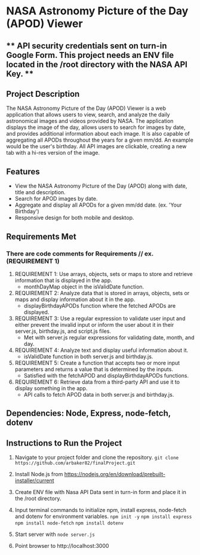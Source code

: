 # **NASA Astronomy Picture of the Day (APOD) Viewer**

## ** API security credentials sent on turn-in Google Form.  This project needs an ENV file located in the /root directory with the NASA API Key. **

## Project Description
The NASA Astronomy Picture of the Day (APOD) Viewer is a web application that allows users to view, search, and analyze the daily astronomical images and videos provided by NASA. The application displays the image of the day, allows users to search for images by date, and provides additional information about each image.  It is also capable of aggregating all APODs throughout the years for a given mm/dd. An example would be the user's birthday. All API images are clickable, creating a new tab with a hi-res version of the image.

## Features
- View the NASA Astronomy Picture of the Day (APOD) along with date, title and description.
- Search for APOD images by date.
- Aggregate and display all APODs for a given mm/dd date. (ex. 'Your Birthday')
- Responsive design for both mobile and desktop.

## Requirements Met 
### There are code comments for Requirements // ex. (REQUIREMENT 1) 
1.	REQUIREMENT 1: Use arrays, objects, sets or maps to store and retrieve information that is displayed in the app.
	-	monthDayMap object in the isValidDate function.
2.	REQUIREMENT 2: Analyze data that is stored in arrays, objects, sets or maps and display information about it in the app.
	-	displayBirthdayAPODs function where the fetched APODs are displayed.
3.	REQUIREMENT 3: Use a regular expression to validate user input and either prevent the invalid input or inform the user about it in their server.js, birthday.js, and script.js files.
	-	Met with server.js regular expressions for validating date, month, and day.
4.	REQUIREMENT 4: Analyze text and display useful information about it.
	-	isValidDate function in both server.js and birthday.js.
5.	REQUIREMENT 5: Create a function that accepts two or more input parameters and returns a value that is determined by the inputs.
	-	Satisfied with the fetchAPOD and displayBirthdayAPODs functions.
6.	REQUIREMENT 6: Retrieve data from a third-party API and use it to display something in the app.
	-	API calls to fetch APOD data in both server.js and birthday.js.

## Dependencies: Node, Express, node-fetch, dotenv
	
## Instructions to Run the Project 

1. Navigate to your project folder and clone the repository.
	`git clone https://github.com/arbaker82/finalProject.git`

2. Install Node.js from https://nodejs.org/en/download/prebuilt-installer/current
   
3. Create ENV file with Nasa API Data sent in turn-in form and place it in the /root directory.

4.  Input terminal commands to initialize npm, install express, node-fetch and dotenv for environment variables. 
	`npm init -y`
	`npm install express`
	`npm install node-fetch`
    `npm install dotenv` 

5. Start server with 
	`node server.js`

6. Point browser to http://localhost:3000

